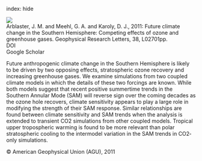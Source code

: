 index: hide

<div class="Citation">
    <div class="Citation-thumb CitationThumb-linked"  data-href="https://doi.org/10.1029/2010gl045384">
      <img src="https://static.claimspace.cloud/climate-study-static/refs/thumbs/12/Arblaster_et_al_2011-thumb.png" />
    </div>

  <div class="Citation-body">
    <div class="Citation-text">Arblaster, J. M. and Meehl, G. A. and Karoly, D. J., 2011: Future climate change in the Southern Hemisphere: Competing effects of ozone and greenhouse gases. <span class="Article-journal">Geophysical  Research Letters, </span><span class="Article-volume">38, </span>L02701pp.</div>
    <div class="Citation-links">
      <div class="CitationLink" data-href="https://doi.org/10.1029/2010gl045384">
        <div class="CitationLink-icon CitationLink-Doi"></div>
        <div class="CitationLink-text">DOI</div>
      </div>
      <div class="CitationLink" data-href="https://scholar.google.com/scholar?q=10.1029/2010gl045384">
        <div class="CitationLink-icon CitationLink-Scholar"></div>
        <div class="CitationLink-text">Google Scholar</div>
      </div>
    </div>
  </div>
</div>

Future anthropogenic climate change in the Southern Hemisphere is likely to be driven by two opposing effects, stratospheric ozone recovery and increasing greenhouse gases. We examine simulations from two coupled climate models in which the details of these two forcings are known. While both models suggest that recent positive summertime trends in the Southern Annular Mode (SAM) will reverse sign over the coming decades as the ozone hole recovers, climate sensitivity appears to play a large role in modifying the strength of their SAM response. Similar relationships are found between climate sensitivity and SAM trends when the analysis is extended to transient CO2 simulations from other coupled models. Tropical upper tropospheric warming is found to be more relevant than polar stratospheric cooling to the intermodel variation in the SAM trends in CO2‐only simulations.

<div class="Citation-copy">
&copy; American Geophysical Union (AGU), 2011
</div>